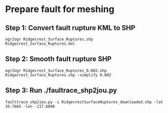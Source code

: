 # Prepare fault for meshing
## Step 1: Convert fault rupture KML to SHP
```
ogr2ogr Ridgecrest_Surface_Ruptures.shp Ridgecrest_Surface_Ruptures.kml
```
## Step 2: Smooth fault rupture SHP
```
ogr2ogr Ridgecrest_Surface_Ruptures_0.002.shp Ridgecrest_Surface_Ruptures.shp -simplify 0.002
```
## Step 3: Run ./faultrace_shp2jou.py
```
faulttrace_shp2jou.py -i RidgecrestSurfaceRuptures_downloaded.shp -lat 35.7665 -lon -117.6048
```
